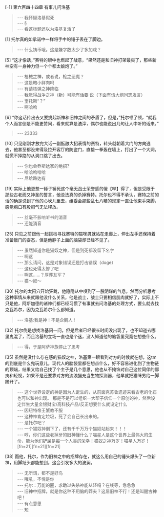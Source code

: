 
[-1] 第六百四十四章 有事儿问洛基
>--- 我怀疑洛基假死<br>
>--- §<br>
>--- 看这标题还以为洛基复活了<br>

[1] 托尔真的如承诺中一样将手中的锤子丢在了脚边。
>--- 什么铸币哦，这是嫌字数太少了多加戏？<br>

[5] “这才像话，”赛特的眼中也燃起了战意，“果然还是和旧神打架最爽了，那些新神空有一身神力但一个个都太娘炮了。”
>--- 枪械之神，或者说，枪之恶魔？<br>
>--- 这是暗小鲜肉吗<br>
>--- 有请核弹之神降临<br>
>--- 我觉得战争之神（新）可能有话要
说（下面有请大炮同志发言）<br>
>--- 奎托斯“？”<br>
>--- 啊哈哈<br>

[6] “你这话传出去又要挑起新神和旧神之间的矛盾了，但是，”托尔顿了顿，“就我个人而言倒是不能更赞同，看来就算是渣滓，偶尔也能说出几句让人中听的话来。”
>--- 23333<br>

[10] 只见刚刚才放完大话一副酝酿大招表情的赛特，转头就朝着大门的方向逃去，他甚至都没来得及拉开客厅的防盗门，直接一拳轰在墙上，打出了一个大洞，就慌不择路的从洞口跳了出去。
>--- 你也会乔斯达家的绝招?<br>
>--- 哈哈哈哈哈<br>
>--- 尼给路达有<br>

[19] 实际上他更想一锤子锤死这个毫无战士荣誉感的傻【哔】得了，但是受限于那些古老而又神圣的誓言，他没法真的杀掉赛特。托尔也不得不承认，赛特之前的话的确是说到了他的心坎儿里去，组委会那些乱七八糟的规定一直让他束手束脚，感觉胸口有股闷气无法释放。
>--- 丝毫不影响听书的消音<br>
>--- 还能消音<br>

[25] 只见之前跟他一起搭档寻找赛特的猫咪男就站在走廊上，伸出左手还保持着准备敲门的姿态，但是他脖子上面的脑袋却已经不见了。
>--- 虽然知道你是猫奴之神，但是到死都没留下名字<br>
>--- 啊这<br>
>--- 那么请问，这是对象错误还是打击错误（doge）<br>
>--- 这也死得太惨了吧<br>
>--- 啊这……？厚葬友军？<br>
>--- 猫～奴～<br>

[30] 托尔的太阳穴开始狂跳，他隐隐从中嗅到了一股阴谋的气息，然而分析思考这种事情从来就跟他没什么关系，他是战士，战士只要相信肌肉就好了，实际上不只是他，阿斯加德的诸神们都已经习惯了有事就去问洛基的处理方式，要么就去找克瓦希尔，因为克瓦希尔什么都知道。
>--- 洛基:我是神！不是企鹅人！<br>

[32] 托尔倒是想找洛基问一问，但是后者已经很长时间没出现了，也不知道去哪里鬼混了，而且洛基的立场一直也是个迷，没人知道他的脑袋里究竟在想些什么。
>--- 得，于是阿萨神族停止了思考<br>

[35] 虽然是没什么存在感的猫奴之神，洛基第一眼看到对方的时候就在想，这tm的到底是什么鬼玩意儿，现代人的脑袋里都在想点什么，好不容易进化到了生物链的顶端，结果又给自己找了个主子是几个意思，他也从不掩饰对自己这位同伴的鄙夷和轻视，如果不是还要靠对方的流浪猫充当生物探测器，他早就把猫咪男给一脚踢开了。
>--- 这个世界设定的神是因为人诞生的，从前面克苏鲁遗迹来看古老的化石也可以和神出现。
那是不是可以组织一大帮子信仰一个原创的神，然后设定伴生大量金银财宝/高科技产品/反正想要什么就设定什么<br>
>--- 因纽特帝王蟹教不服<br>
>--- 这种神肯定垃圾，死了会自己长出来的。<br>
>--- 是托尔吧？<br>
>--- 一个猫奴神倒下了，还有千千万万个猫奴站起来！！！<br>
>--- 哼，你们这些老掉牙的旧神懂什么？喵星人是这个世界上最伟大的生命，能为他们铲屎是每一个人类的荣幸！猫奴之神万岁！喵星人万岁！[fn=21][fn=21][fn=21]<br>

[38] 而他，托尔，作为旧神之中的招牌存在，就这么用自己的锤头爆头了一位新神，用脚趾头都能想到，这会引发多大的波澜。
>--- 无所谓，都不是好鸟<br>
>--- 哦吼，不愧是你<br>
>--- 托尔：万能的圈，求助过失杀神能从轻吗？在线等，急急急<br>
>--- 旧神中招牌，就是你这种不用脑的莽夫？这届旧神不行！还是叫醒古神吧！<br>
>--- 有点意思<br>
>--- 短<br>
